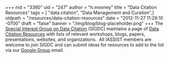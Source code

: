 +++
nid = "3360"
uid = "247"
author = "h.mooney"
title = "Data Citation Resources"
tags = [ "data citation", "Data Management and Curation",]
oldpath = "/resources/data-citation-resources"
date = "2012-11-27 11:29:10 -0700"
draft = "false"
banner = "/img/blog/blog-placeholder.png"
+++
The [Special Interest Group on Data
Citation](http://www.iassistdata.org/community/sigdc) (SIGDC) maintains
a page of [Data Citation
Resources](http://www.iassistdata.org/community/data-citation-ig/data-citation-resources)
with lists of relevant workshops, blogs, papers, presentations,
websites, and organizations.  All IASSIST members are welcome to join
SIGDC and can submit ideas for resources to add to the list via our
[Google Group](http://groups.google.com/group/iassist-sigdc) email.
